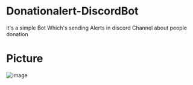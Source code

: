# Donationalert-DiscordBot
it's a simple Bot Which's sending Alerts in discord Channel about people donation
# Picture
![image](https://user-images.githubusercontent.com/55684848/206829959-56da22cd-5d93-430b-ae8e-7e0f92f2addd.png)
